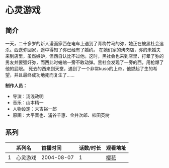 # 心灵游戏


## 简介

一天，二十多岁的新人漫画家西在电车上遇到了青梅竹马的弥，她正在被黑社会追杀。西送弥回家，途中得知了弥已经有了婚约。
在她们家的烤肉店，弥的未婚夫来到店里，虽然嫉妒，但西自认比不过他。这时，黑社会也来到店里，打晕了弥的男友并要强奸弥，而西此时蜷缩一旁不敢动弹。黑社会发现了一旁的西，用枪爆了他的屁眼。
死去的西来到天堂，遇到了一个非常kuso的上帝，他燃起了生的希望，并且最终成功地死而复生了……

**制作人员：**
- 导演：汤浅政明
- 音乐：山本精一
- 人物设定：末吉裕一郎
- 原画：大平晋也、浦谷千惠、金井次郎、柿田英树



## 系列

|     |   系列名   |   首播时间  | 话数/时长  | 观看地址 |
|:---  |:------    |:----      |:---       |:---  |
| 1 | 心灵游戏 | 2004-08-07 | 1 | [樱花](https://www.yhdmp.me/vp/4140-1-0.html)  |



